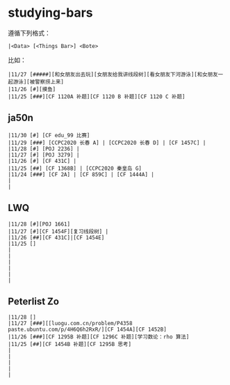 # studying-bars

遵循下列格式：
``` text
|<Data> [<Things Bar>] <Bote>
```

比如：
``` text
|11/27 [#####][和女朋友出去玩][女朋友给我讲线段树][看女朋友下河游泳][和女朋友一起游泳][被警察捞上来]
|11/26 [#][摸鱼]
|11/25 [###][CF 1120A 补题][CF 1120 B 补题][CF 1120 C 补题]
```

## ja50n

``` text
|11/30 [#] [CF edu_99 比赛]
|11/29 [###] [CCPC2020 长春 A] | [CCPC2020 长春 D] | [CF 1457C] |
|11/28 [#] [POJ 2236] |
|11/27 [#] [POJ 3279] |
|11/26 [#] [CF 431C] | 
|11/25 [##] [CF 1368B] | [CCPC2020 秦皇岛 G]
|11/24 [###] [CF 2A] | [CF 859C] | [CF 1444A] | 
|
|
```

## LWQ

``` text
|11/28 [#][POJ 1661]
|11/27 [#][CF 1454F][复习线段树] |
|11/26 [##][CF 431C]|[CF 1454E]
|11/25 []
|
|
|
|
|
|
```

## Peterlist Zo

``` text
|11/28 []
|11/27 [###][[luogu.com.cn/problem/P4358 paste.ubuntu.com/p/4H6Q6h2RxR/][CF 1454A][CF 1452B]
|11/26 [###][CF 1295B 补题][CF 1296C 补题][学习数论：rho 算法]
|11/25 [##][CF 1454B 补题][CF 1295B 思考]
|
|
|
|
|
```
